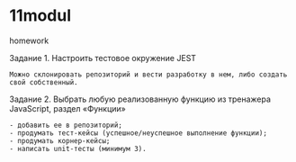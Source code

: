 # 11modul
 homework

Задание 1. Настроить тестовое окружение JEST

    Можно склонировать репозиторий и вести разработку в нем, либо создать свой собственный.


Задание 2. Выбрать любую реализованную функцию из тренажера JavaScript, раздел «Функции»

    - добавить ее в репозиторий;
    - продумать тест-кейсы (успешное/неуспешное выполнение функции);
    - продумать корнер-кейсы; 
    - написать unit-тесты (минимум 3).
